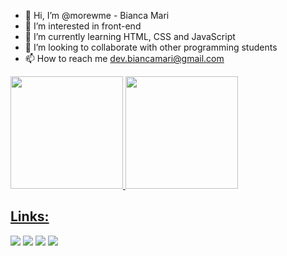 - 👋 Hi, I’m @morewme - Bianca Mari
- 👀 I’m interested in front-end
- 🌱 I’m currently learning HTML, CSS and JavaScript
- 💞️ I’m looking to collaborate with other programming students
- 📫 How to reach me dev.biancamari@gmail.com

<div>
<a href="https://github.com/morewme">
<img height="180em" src="https://github-readme-stats.vercel.app/api/top-langs/?username=morewme&layout=compact&langs_count=7&theme=dracula"/>
<img height="180em" src="https://github-readme-stats.vercel.app/api?username=morewme&show_icons=true&theme=dracula&include_all_commits=true&count_private=true"/>
</div>

## Links:

<div>
<a href="https://twitter.com/devbiancamari" target="_blank"><img src="https://img.shields.io/badge/-Twitter-%230077B5?style=for-the-badge&logo=twitter&logoColor=white" target="_blank"></a>
<a href="https://www.twitch.tv/morewme" target="_blank"><img src="https://img.shields.io/badge/Twitch-9146FF?style=for-the-badge&logo=twitch&logoColor=white" target="_blank"></a>
<a href = "mailto:dev.biancamari@gmail.com"><img src="https://img.shields.io/badge/Gmail-D14836?style=for-the-badge&logo=gmail&logoColor=white" target="_blank"></a>
<a href="https://www.linkedin.com/in/devbiancamari" target="_blank"><img src="https://img.shields.io/badge/-LinkedIn-%230077B5?style=for-the-badge&logo=linkedin&logoColor=white" target="_blank"></a>   
</div>
